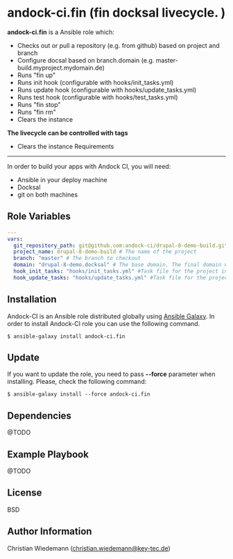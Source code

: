 andock-ci.fin (fin docksal livecycle. )
=========

**andock-ci.fin** is a Ansible role which:
* Checks out or pull a repository (e.g. from github) based on project and branch
* Configure docsal based on branch.domain (e.g. master-build.myproject.mydomain.de)
* Runs "fin up" 
* Runs init hook (configurable with hooks/init_tasks.yml)
* Runs update hook (configurable with hooks/update_tasks.yml)
* Runs test hook (configurable with hooks/test_tasks.yml)
* Runs "fin stop"
* Runs "fin rm"
* Clears the instance
  
**The livecycle can be controlled with tags**
* Clears the instance
Requirements
------------

In order to build your apps with Andock CI, you will need:

* Ansible in your deploy machine
* Docksal
* git on both machines


Role Variables
--------------

```yaml
---
vars:
  git_repository_path: git@github.com:andock-ci/drupal-8-demo-build.git # The source repository
  project_name: drupal-8-demo-build # The name of the project
  branch: "master" # The branch to checkout
  domain: "drupal-8-demo.docksal" # The base domain. The final domain will be master.drupal-8-demo.docksal
  hook_init_tasks: "hooks/init_tasks.yml" #Task file for the project init. Run site-install here.  
  hook_update_tasks: "hooks/update_tasks.yml" #Task file for the project init. Run site-install here.

```

Installation
------------

Andock-CI is an Ansible role distributed globally using [Ansible Galaxy](https://galaxy.ansible.com/). In order to install Andock-CI role you can use the following command.

```
$ ansible-galaxy install andock-ci.fin
```

Update
------

If you want to update the role, you need to pass **--force** parameter when installing. Please, check the following command:

```
$ ansible-galaxy install --force andock-ci.fin
```

Dependencies
------------

@TODO

Example Playbook
----------------

@TODO

License
-------

BSD

Author Information
------------------

Christian Wiedemann (christian.wiedemann@key-tec.de)
